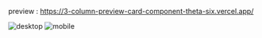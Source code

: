 preview : https://3-column-preview-card-component-theta-six.vercel.app/

![desktop](https://github.com/night-sornram/3-column-preview-card-component/assets/136814474/2045c3b7-80ae-4893-bf03-e2353fe9d2fe)
![mobile](https://github.com/night-sornram/3-column-preview-card-component/assets/136814474/fa07d8f4-9cff-4ebd-b41f-bc203dc9d822)
